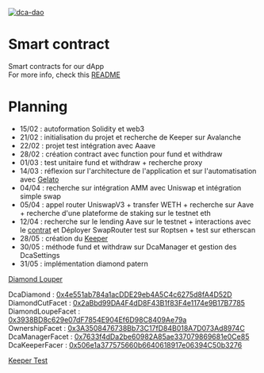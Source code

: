 [![dca-dao](https://circleci.com/gh/dca-dao/smart-contracts.svg?style=svg)](https://app.circleci.com/pipelines/gh/dca-dao/smart-contracts)

# Smart contract
Smart contracts for our dApp  
For more info, check this [README](https://github.com/dca-dao/.github/blob/master/profile/README.md)
# Planning
- 15/02 : autoformation Solidity et web3
- 21/02 : initialisation du projet et recherche de Keeper sur Avalanche
- 22/02 : projet test intégration avec Aaave
- 28/02 : création contract avec function pour fund et withdraw
- 01/03 : test unitaire fund et withdraw + recherche proxy
- 14/03 : réflexion sur l'architecture de l'application et sur l'automatisation avec [Gelato](https://www.gelato.network/)
- 04/04 : recherche sur intégration AMM avec Uniswap et intégration simple swap
- 05/04 : appel router UniswapV3 + transfer WETH + recherche sur Aave + recherche d'une plateforme de staking sur le testnet eth
- 12/04 : recherche sur le lending Aave sur le testnet + interactions avec le [contrat](https://github.com/aave/aave-v3-core/blob/master/contracts/protocol/pool/Pool.sol) et Déployer SwapRouter test sur Roptsen + test sur etherscan
- 28/05 : création du [Keeper](https://keepers.chain.link/kovan/3404)
- 30/05 : méthode fund et withdraw sur DcaManager et gestion des DcaSettings
- 31/05 : implémentation diamond patern

[Diamond Louper](https://louper-mark3labs-pro.vercel.app/?address=0x4e551ab784a1acDDE29eb4A5C4c6275d8fA4D52D&network=kovan) 

DcaDiamond : [0x4e551ab784a1acDDE29eb4A5C4c6275d8fA4D52D](https://kovan.etherscan.io/address/0x4e551ab784a1acDDE29eb4A5C4c6275d8fA4D52D) \
DiamondCutFacet : [0x2aBbd99DA4F4dD8F43B1f83F4e1174e9B17B7785](https://kovan.etherscan.io/address/0x2aBbd99DA4F4dD8F43B1f83F4e1174e9B17B7785) \
DiamondLoupeFacet : [0x3938BD8c629e07dF7854E904Ef6D98C8409Ae79a](https://kovan.etherscan.io/address/0x3938BD8c629e07dF7854E904Ef6D98C8409Ae79a) \
OwnershipFacet : [0x3A3508476738Bb73C17fD84B018A7D073Ad8974C](https://kovan.etherscan.io/address/0x3A3508476738Bb73C17fD84B018A7D073Ad8974C) \
DcaManagerFacet : [0x7633f4dDa2be60982A85ae337079869681e0Ce85](https://kovan.etherscan.io/address/0x7633f4dDa2be60982A85ae337079869681e0Ce85) \
DcaKeeperFacer : [0x506e1a377575660b6640618917e06394C50b3276](https://kovan.etherscan.io/address/0x506e1a377575660b6640618917e06394C50b3276)

[Keeper Test](https://keepers.chain.link/kovan/3463)



